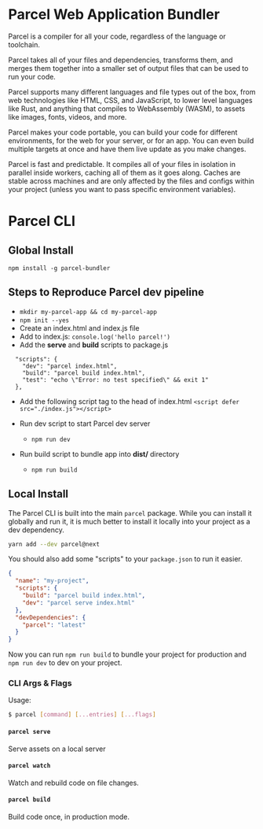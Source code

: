 # Parcel Web Application Bundler

Parcel is a compiler for all your code, regardless of the language or toolchain.

Parcel takes all of your files and dependencies, transforms them, and merges
them together into a smaller set of output files that can be used to run your
code.

Parcel supports many different languages and file types out of the box, from
web technologies like HTML, CSS, and JavaScript, to lower level languages like
Rust, and anything that compiles to WebAssembly (WASM), to assets like images,
fonts, videos, and more.

Parcel makes your code portable, you can build your code for different
environments, for the web for your server, or for an app. You can even build
multiple targets at once and have them live update as you make changes.

Parcel is fast and predictable. It compiles all of your files in isolation in
parallel inside workers, caching all of them as it goes along. Caches are
stable across machines and are only affected by the files and configs within
your project (unless you want to pass specific environment variables).

# Parcel CLI

## Global Install

`npm install -g parcel-bundler`

## Steps to Reproduce Parcel dev pipeline

- `mkdir my-parcel-app && cd my-parcel-app`
- `npm init --yes`
- Create an index.html and index.js file
- Add to index.js: `console.log('hello parcel!')`
- Add the **serve** and **build** scripts to package.js

```
  "scripts": {
    "dev": "parcel index.html",
    "build": "parcel build index.html",
    "test": "echo \"Error: no test specified\" && exit 1"
  },
```

- Add the following script tag to the head of index.html
  `<script defer src="./index.js"></script>`

- Run dev script to start Parcel dev server
  - `npm run dev`
- Run build script to bundle app into **dist/** directory
  - `npm run build`

## Local Install

The Parcel CLI is built into the main `parcel` package. While you can install
it globally and run it, it is much better to install it locally into your
project as a dev dependency.

```sh
yarn add --dev parcel@next
```

You should also add some "scripts" to your `package.json` to run it easier.

```json
{
  "name": "my-project",
  "scripts": {
    "build": "parcel build index.html",
    "dev": "parcel serve index.html"
  },
  "devDependencies": {
    "parcel": "latest"
  }
}
```

Now you can run `npm run build` to bundle your project for production and
`npm run dev` to dev on your project.

### CLI Args & Flags

Usage:

```sh
$ parcel [command] [...entries] [...flags]
```

#### `parcel serve`

Serve assets on a local server

#### `parcel watch`

Watch and rebuild code on file changes.

#### `parcel build`

Build code once, in production mode.

